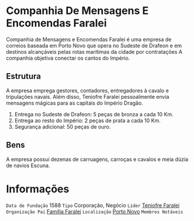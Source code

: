 <!-- TITLE: Companhia De Mensagens E Encomendas Faralei -->
<!-- SUBTITLE: Visão geral sobre Companhia De Mensagens E Encomendas Faralei -->

# Companhia De Mensagens E Encomendas Faralei
Companhia de Mensagens e Encomendas Faralei é uma empresa de correios baseada em Porto Novo que opera no Sudeste de Drafeon e em destinos alcançáveis pelas rotas marítimas da cidade por contratações A companhia objetiva conectar os cantos do Império.

## Estrutura
A empresa emprega gestores, contadores, entregadores à cavalo e tripulações navais. Além disso, Teniofre Faralei pessoalmente envia mensagens mágicas para as capitais do Império Dragão.  

1. Entrega no Sudeste de Drafeon: 5 peças de bronza a cada 10 Km.
2. Entrega ao resto do Império: 2 peças de prata a cada 10 Km.
3. Segurança adicional: 50 peças de ouro.


## Bens
A empresa possui dezenas de carruagens, carroças e cavalos e meia dúzia de navios Escuna.

# Informações
`Data de Fundação` 1588
`Tipo` Corporação, Negócio
`Líder` [Teniofre Faralei]()
`Organização Pai` [Família Faralei](http://localhost/faccoes/faccoes-familiares/familia-faralei#familia-faralei)
`Localização` [Porto Novo]()
`Membros Notáveis`


